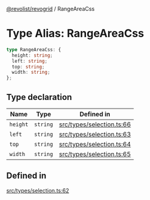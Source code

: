 [@revolist/revogrid](README.md) / RangeAreaCss

# Type Alias: RangeAreaCss

```ts
type RangeAreaCss: {
  height: string;
  left: string;
  top: string;
  width: string;
};
```

## Type declaration

| Name | Type | Defined in |
| ------ | ------ | ------ |
| `height` | `string` | [src/types/selection.ts:66](https://github.com/revolist/revogrid/blob/179ef4790c9da8e1216f1005cb3571a276adbd08/src/types/selection.ts#L66) |
| `left` | `string` | [src/types/selection.ts:63](https://github.com/revolist/revogrid/blob/179ef4790c9da8e1216f1005cb3571a276adbd08/src/types/selection.ts#L63) |
| `top` | `string` | [src/types/selection.ts:64](https://github.com/revolist/revogrid/blob/179ef4790c9da8e1216f1005cb3571a276adbd08/src/types/selection.ts#L64) |
| `width` | `string` | [src/types/selection.ts:65](https://github.com/revolist/revogrid/blob/179ef4790c9da8e1216f1005cb3571a276adbd08/src/types/selection.ts#L65) |

## Defined in

[src/types/selection.ts:62](https://github.com/revolist/revogrid/blob/179ef4790c9da8e1216f1005cb3571a276adbd08/src/types/selection.ts#L62)
